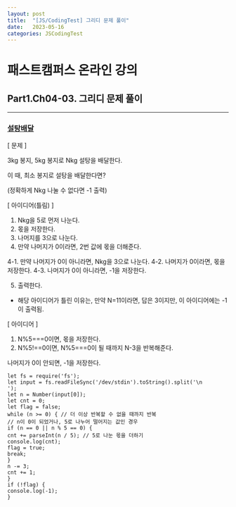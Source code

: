 ```yaml
---
layout: post
title:  "[JS/CodingTest] 그리디 문제 풀이"
date:   2023-05-16
categories: JSCodingTest
---
```


# 패스트캠퍼스 온라인 강의 
## Part1.Ch04-03. 그리디 문제 풀이

--- 

### [설탕배달](https://www.acmicpc.net/problem/2839) 
 
[ 문제 ]

3kg 봉지, 5kg 봉지로 Nkg 설탕을 배달한다. 

이 때, 최소 봉지로 설탕을 배달한다면?

(정확하게 Nkg 나눌 수 없다면 -1 출력)

[ 아이디어(틀림) ]

1. Nkg을 5로 먼저 나눈다.
2. 몫을 저장한다.
3. 나머지를 3으로 나눈다.
4. 만약 나머지가 0이라면, 2번 값에 몫을 더해준다.
 
 4-1. 만약 나머지가 0이 아니라면, Nkg을 3으로 나눈다. 
 4-2. 나머지가 0이라면, 몫을 저장한다.
 4-3. 나머지가 0이 아니라면, -1을 저장한다.

5. 출력한다.

* 해당 아이디어가 틀린 이유는, 만약 N=11이라면, 답은 3이지만, 이 아이디어에는 -1이 출력됨.

[ 아이디어 ]

1. N%5===0이면, 몫을 저장한다.
2. N%5!==0이면, N%5===0이 될 때까지 N-3을 반복해준다.

나머지가 0이 안되면, -1을 저장한다.


```
let fs = require('fs');
let input = fs.readFileSync('/dev/stdin').toString().split('\n
');
let n = Number(input[0]);
let cnt = 0;
let flag = false;
while (n >= 0) { // 더 이상 반복할 수 없을 때까지 반복
// n이 0이 되었거나, 5로 나누어 떨어지는 값인 경우
if (n == 0 || n % 5 == 0) {
cnt += parseInt(n / 5); // 5로 나눈 몫을 더하기
console.log(cnt);
flag = true;
break;
}
n -= 3;
cnt += 1;
}
if (!flag) {
console.log(-1);
}
```

